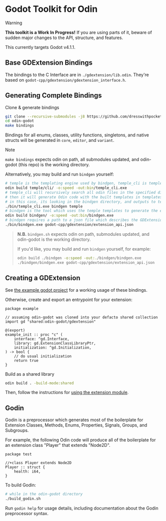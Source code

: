 # Godot Toolkit for Odin

> [!WARNING]
> **This toolkit is a Work In Progress!**
> If you are using parts of it, beware of sudden major changes to the API, structure, and features.

This currently targets Godot v4.1.1.

## Base GDExtension Bindings

The bindings to the C Interface are in `./gdextension/lib.odin`. They're based on `godot-cpp/gdextension/gdextension_interface.h`.

## Generating Complete Bindings

Clone & generate bindings
```sh
git clone --recursive-submodules -j8 https://github.com/dresswithpockets/odin-godot
cd odin-godot
make bindings
```

Bindings for all enums, classes, utility functions, singletons, and native structs will be generated in `core`, `editor`, and `variant`. 

> [!NOTE]
> `make bindings` expects odin on path, all submodules updated, and odin-godot (this repo) is the working directory.

Alternatively, you may build and run `bindgen` yourself:
```sh
# temple is the templating engine used by bindgen, temple_cli is temple's preprocessor.
odin build temple/cli/ -o:speed -out:bin/temple_cli.exe
# temple_cli will recursively search all odin files in the specified directory for usages of `compiled` and `compiled_inline`,
# then it will generate Odin code with the built templates in templates.odin, in the specified directory.
# in this case, its looking in the bindgen directory, and outputs to temple/templates.odin.
./bin/temple_cli.exe bindgen temple
# bindgen is the tool which uses the temple templates to generate the entire GDExtension binding
odin build bindgen/ -o:speed -out:bin/bindgen.exe
# bindgen requires a path to a json file which describes the GDExtension API. There is already one in godot-cpp.
./bin/bindgen.exe godot-cpp/gdextension/extension_api.json
```

> **N.B.** `bindgen.sh` expects odin on path, submodules updated, and odin-godot is the working directory.
>
> If you'd like, you may build and run `bindgen` yourself, for example:
> ```sh
> odin build ./bindgen -o:speed -out:./bindgen/bindgen.exe
> ./bindgen/bindgen.exe godot-cpp/gdextension/extension_api.json
> ```

## Creating a GDExtension

See [the example godot project](example_project/) for a working usage of these bindings.

Otherwise, create and export an entrypoint for your extension:

```odin
package example

// assuming odin-godot was cloned into your defacto shared collection
import gd "shared:odin-godot/gdextension"

@(export)
example_init :: proc "c" (
    interface: ^gd.Interface,
    library: gd.ExtensionClassLibraryPtr,
    initialization: ^gd.Initialization,
) -> bool {
    // do usual initialization
    return true
}
```

Build as a shared library
```sh
odin build . -build-mode:shared
```

Then, follow the instructions for [using the extension module](https://docs.godotengine.org/en/stable/tutorials/scripting/gdextension/gdextension_cpp_example.html#using-the-gdextension-module).

## Godin

Godin is a preprocessor which generates most of the boilerplate for Extension Classes, Methods, Enums, Properties, Signals, Groups, and Subgroups.

For example, the following Odin code will produce all of the boilerplate for an extension class "Player" that extends "Node2D".
```odin
package test

//+class Player extends Node2D
Player :: struct {
    health: i64,
}
```

To build Godin:
```sh
# while in the odin-godot directory
./build_godin.sh
```

Run `godin help` for usage details, including documentation about the Godin preprocessor syntax.
